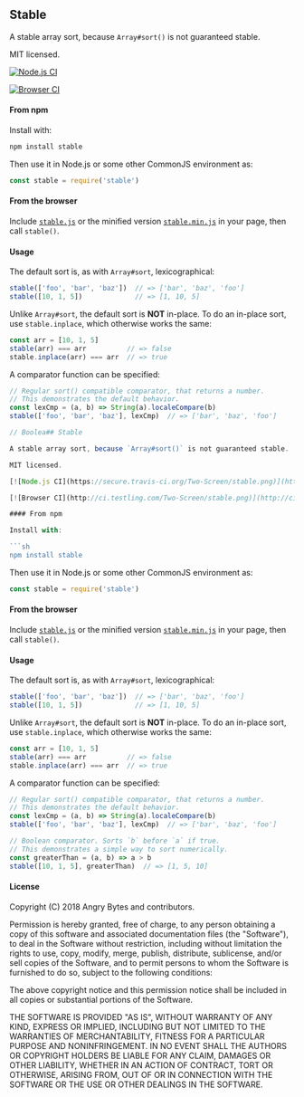 ## Stable

A stable array sort, because `Array#sort()` is not guaranteed stable.

MIT licensed.

[![Node.js CI](https://secure.travis-ci.org/Two-Screen/stable.png)](http://travis-ci.org/Two-Screen/stable)

[![Browser CI](http://ci.testling.com/Two-Screen/stable.png)](http://ci.testling.com/Two-Screen/stable)

#### From npm

Install with:

```sh
npm install stable
```

Then use it in Node.js or some other CommonJS environment as:

```js
const stable = require('stable')
```

#### From the browser

Include [`stable.js`] or the minified version [`stable.min.js`]
in your page, then call `stable()`.

 [`stable.js`]: https://raw.github.com/Two-Screen/stable/master/stable.js
 [`stable.min.js`]: https://raw.github.com/Two-Screen/stable/master/stable.min.js

#### Usage

The default sort is, as with `Array#sort`, lexicographical:

```js
stable(['foo', 'bar', 'baz'])  // => ['bar', 'baz', 'foo']
stable([10, 1, 5])             // => [1, 10, 5]
```

Unlike `Array#sort`, the default sort is **NOT** in-place. To do an in-place
sort, use `stable.inplace`, which otherwise works the same:

```js
const arr = [10, 1, 5]
stable(arr) === arr          // => false
stable.inplace(arr) === arr  // => true
```

A comparator function can be specified:

```js
// Regular sort() compatible comparator, that returns a number.
// This demonstrates the default behavior.
const lexCmp = (a, b) => String(a).localeCompare(b)
stable(['foo', 'bar', 'baz'], lexCmp)  // => ['bar', 'baz', 'foo']

// Boolea## Stable

A stable array sort, because `Array#sort()` is not guaranteed stable.

MIT licensed.

[![Node.js CI](https://secure.travis-ci.org/Two-Screen/stable.png)](http://travis-ci.org/Two-Screen/stable)

[![Browser CI](http://ci.testling.com/Two-Screen/stable.png)](http://ci.testling.com/Two-Screen/stable)

#### From npm

Install with:

```sh
npm install stable
```

Then use it in Node.js or some other CommonJS environment as:

```js
const stable = require('stable')
```

#### From the browser

Include [`stable.js`] or the minified version [`stable.min.js`]
in your page, then call `stable()`.

 [`stable.js`]: https://raw.github.com/Two-Screen/stable/master/stable.js
 [`stable.min.js`]: https://raw.github.com/Two-Screen/stable/master/stable.min.js

#### Usage

The default sort is, as with `Array#sort`, lexicographical:

```js
stable(['foo', 'bar', 'baz'])  // => ['bar', 'baz', 'foo']
stable([10, 1, 5])             // => [1, 10, 5]
```

Unlike `Array#sort`, the default sort is **NOT** in-place. To do an in-place
sort, use `stable.inplace`, which otherwise works the same:

```js
const arr = [10, 1, 5]
stable(arr) === arr          // => false
stable.inplace(arr) === arr  // => true
```

A comparator function can be specified:

```js
// Regular sort() compatible comparator, that returns a number.
// This demonstrates the default behavior.
const lexCmp = (a, b) => String(a).localeCompare(b)
stable(['foo', 'bar', 'baz'], lexCmp)  // => ['bar', 'baz', 'foo']

// Boolean comparator. Sorts `b` before `a` if true.
// This demonstrates a simple way to sort numerically.
const greaterThan = (a, b) => a > b
stable([10, 1, 5], greaterThan)  // => [1, 5, 10]
```

#### License

Copyright (C) 2018 Angry Bytes and contributors.

Permission is hereby granted, free of charge, to any person obtaining a copy of
this software and associated documentation files (the "Software"), to deal in
the Software without restriction, including without limitation the rights to
use, copy, modify, merge, publish, distribute, sublicense, and/or sell copies
of the Software, and to permit persons to whom the Software is furnished to do
so, subject to the following conditions:

The above copyright notice and this permission notice shall be included in all
copies or substantial portions of the Software.

THE SOFTWARE IS PROVIDED "AS IS", WITHOUT WARRANTY OF ANY KIND, EXPRESS OR
IMPLIED, INCLUDING BUT NOT LIMITED TO THE WARRANTIES OF MERCHANTABILITY,
FITNESS FOR A PARTICULAR PURPOSE AND NONINFRINGEMENT. IN NO EVENT SHALL THE
AUTHORS OR COPYRIGHT HOLDERS BE LIABLE FOR ANY CLAIM, DAMAGES OR OTHER
LIABILITY, WHETHER IN AN ACTION OF CONTRACT, TORT OR OTHERWISE, ARISING FROM,
OUT OF OR IN CONNECTION WITH THE SOFTWARE OR THE USE OR OTHER DEALINGS IN THE
SOFTWARE.
